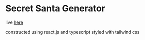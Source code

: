 # Secret Santa Generator

live [here](https://dylanbank.github.io/secret-santa/)

constructed using react.js and typescript 
styled with tailwind css  
